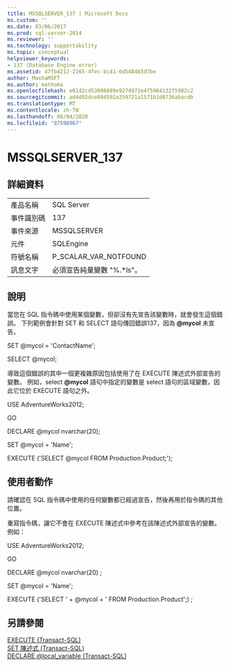 ```yaml
---
title: MSSQLSERVER_137 | Microsoft Docs
ms.custom: ''
ms.date: 03/06/2017
ms.prod: sql-server-2014
ms.reviewer: ''
ms.technology: supportability
ms.topic: conceptual
helpviewer_keywords:
- 137 (Database Engine error)
ms.assetid: 47fb4212-2165-4fec-bc41-6d548465d7be
author: MashaMSFT
ms.author: mathoma
ms.openlocfilehash: e0142cd53006609e9274972e4f5964132f5982c2
ms.sourcegitcommit: ad4d92dce894592a259721a1571b1d8736abacdb
ms.translationtype: MT
ms.contentlocale: zh-TW
ms.lasthandoff: 08/04/2020
ms.locfileid: "87598967"
---
```

# <a name="mssqlserver_137"></a>MSSQLSERVER_137
    
## <a name="details"></a>詳細資料  
  
|||  
|-|-|  
|產品名稱|SQL Server|  
|事件識別碼|137|  
|事件來源|MSSQLSERVER|  
|元件|SQLEngine|  
|符號名稱|P_SCALAR_VAR_NOTFOUND|  
|訊息文字|必須宣告純量變數 "%.*ls"。|  
  
## <a name="explanation"></a>說明  
 當您在 SQL 指令碼中使用某個變數，但卻沒有先宣告該變數時，就會發生這個錯誤。 下列範例會針對 SET 和 SELECT 語句傳回錯誤137，因為 **@mycol** 未宣告。  
  
 SET @mycol = 'ContactName';  
  
 SELECT @mycol;  
  
 導致這個錯誤的其中一個更複雜原因包括使用了在 EXECUTE 陳述式外部宣告的變數。 例如，select **@mycol** 語句中指定的變數是 select 語句的區域變數，因此它位於 EXECUTE 語句之外。  
  
 USE AdventureWorks2012;  
  
 GO  
  
 DECLARE @mycol nvarchar(20);  
  
 SET @mycol = 'Name';  
  
 EXECUTE ('SELECT @mycol FROM Production.Product;');  
  
## <a name="user-action"></a>使用者動作  
 請確認在 SQL 指令碼中使用的任何變數都已經過宣告，然後再用於指令碼的其他位置。  
  
 重寫指令碼，讓它不會在 EXECUTE 陳述式中參考在該陳述式外部宣告的變數。 例如：  
  
 USE AdventureWorks2012;  
  
 GO  
  
 DECLARE @mycol nvarchar(20) ;  
  
 SET @mycol = 'Name';  
  
 EXECUTE ('SELECT ' + @mycol + ' FROM Production.Product';) ;  
  
## <a name="see-also"></a>另請參閱  
 [EXECUTE &#40;Transact-SQL&#41;](/sql/t-sql/language-elements/execute-transact-sql)   
 [SET 陳述式 &#40;Transact-SQL&#41;](/sql/t-sql/statements/set-statements-transact-sql)   
 [DECLARE @local_variable &#40;Transact-SQL&#41;](/sql/t-sql/language-elements/declare-local-variable-transact-sql)  
  
  
